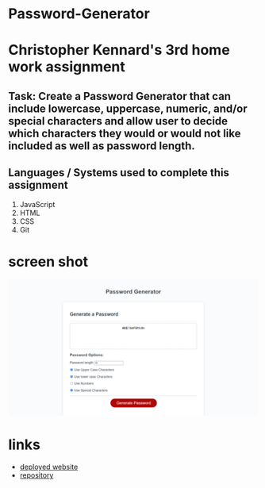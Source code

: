 # Password-Generator

# Christopher Kennard's 3rd home work assignment

## Task: Create a Password Generator that can include lowercase, uppercase, numeric, and/or special characters and allow user to decide which characters they would or would not like included as well as password length.

## Languages / Systems used to complete this assignment

1. JavaScript
2. HTML
3. CSS
4. Git

# screen shot

![Password Generator page](assets\css\images\screenshot.png)

# links

- [deployed website](https://chris79kennard.github.io/Password-Generator/)
- [repository](https://github.com/chris79kennard/Password-Generator)
